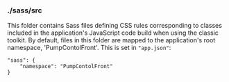 ### ./sass/src

This folder contains Sass files defining CSS rules corresponding to classes
included in the application's JavaScript code build when using the classic toolkit.
By default, files in this folder are mapped to the application's root namespace, 'PumpContolFront'.
This is set in `"app.json"`:

    "sass": {
        "namespace": "PumpContolFront"
    }